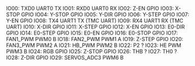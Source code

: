 IO00:   TXD0                UART0 TX
IO01:   RXD0                UART0 RX
IO02:   Z-EN                GPIO
IO03:   X-STOP              GPIO
IO04:   Y-STOP              GPIO
IO05:   Y-DIR               GPIO
IO06:   Y-STEP              GPIO
IO07:   Y-EN                GPIO
IO08:   TX4                 UART1 TX    (TMC UART)
IO09:   RX4                 UART1 RX    (TMC UART)
IO10:   X-DIR               GPIO
IO11:   X-STEP              GPIO
IO12:   X-EN                GPIO
IO13:   E0-DIR              GPIO
IO14:   E0-STEP             GPIO
IO15:   E0-EN               GPIO
IO16:   E0-STOP             GPIO
IO17:   FAN1_PWM            PWM0 B
IO18:   FAN2_PWM            PWM1 A
IO19:   Z-STEP              GPIO
IO20:   FAN3_PWM            PWM2 A
IO21:   HB_PWM              PWM2 B
IO22:   P2                  ?
IO23:   HE PWM              PWM3 B
IO24:   RGB                 GPIO
IO25:   Z-STOP              GPIO
IO26:   THB                 ?
IO27:   TH0                 ?
IO28:   Z-DIR               GPIO
IO29:   SERVOS_ADC3         PWM6 B
